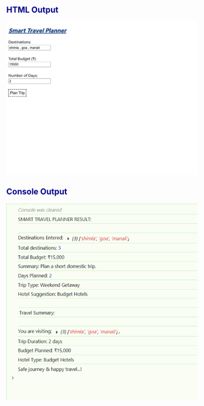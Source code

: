 <h2 style="color: darkblue;">HTML Output</h2>

![HTML View](html-view-1.png)

<h2 style="color: darkblue;">Console Output</h2>

![Console View](console-view.png)
